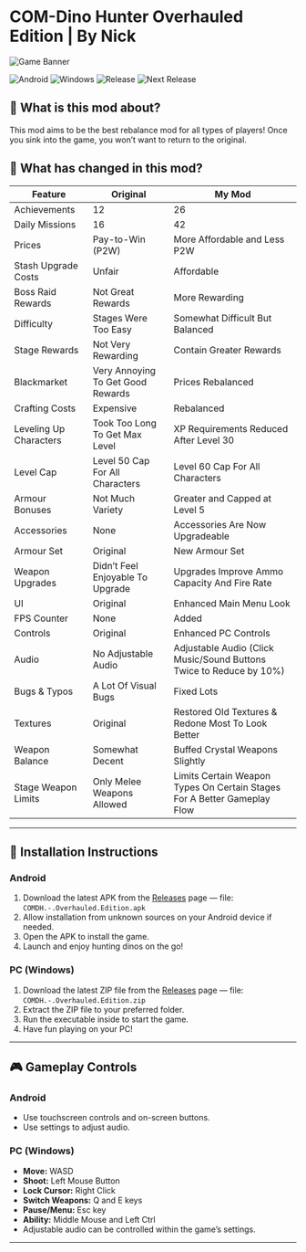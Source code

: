 # COM-Dino Hunter Overhauled Edition | By Nick 

![Game Banner](https://github.com/user-attachments/assets/23cfcbdd-a931-4cba-a2f0-0f09bf4e92e8)

![Android](https://img.shields.io/badge/Platform-Android-green?logo=android&style=flat-square)
![Windows](https://img.shields.io/badge/Platform-Windows-blue?logo=windows&style=flat-square)
![Release](https://img.shields.io/badge/Release-v1.9-orange?style=flat-square)
![Next Release](https://img.shields.io/badge/Next--Up-v2.0-yellow?style=flat-square)

## 🦖 What is this mod about?

This mod aims to be the best rebalance mod for all types of players! Once you sink into the game, you won’t want to return to the original.

## 🔧 What has changed in this mod?

| Feature                          | Original                         | My Mod                                                      |
|---------------------------------|---------------------------------|-------------------------------------------------------------|
| Achievements                    | 12                              | 26                                                          |
| Daily Missions                  | 16                              | 42                                                          |
| Prices                         | Pay-to-Win (P2W)                | More Affordable and Less P2W                                |
| Stash Upgrade Costs            | Unfair                         | Affordable                                                  |
| Boss Raid Rewards              | Not Great Rewards               | More Rewarding                                              |
| Difficulty                     | Stages Were Too Easy           | Somewhat Difficult But Balanced                             |
| Stage Rewards                  | Not Very Rewarding             | Contain Greater Rewards                                     |
| Blackmarket                   | Very Annoying To Get Good Rewards | Prices Rebalanced                                      |
| Crafting Costs                | Expensive                      | Rebalanced                                                 |
| Leveling Up Characters        | Took Too Long To Get Max Level                 | XP Requirements Reduced After Level 30                      |
| Level Cap                     | Level 50 Cap For All Characters                              | Level 60 Cap For All Characters                             |
| Armour Bonuses                | Not Much Variety               | Greater and Capped at Level 5                               |
| Accessories                  | None                          | Accessories Are Now Upgradeable                             |
| Armour Set                   | Original                      | New Armour Set                                              |
| Weapon Upgrades             | Didn’t Feel Enjoyable To Upgrade         | Upgrades Improve Ammo Capacity And Fire Rate                |
| UI                          | Original                      | Enhanced Main Menu Look                                      |
| FPS Counter                 | None                         | Added                                                       |
| Controls                    | Original                      | Enhanced PC Controls                                        |
| Audio                      | No Adjustable Audio           | Adjustable Audio (Click Music/Sound Buttons Twice to Reduce by 10%) |
| Bugs & Typos               | A Lot Of Visual Bugs                 | Fixed Lots                                                  |
| Textures                   | Original                     | Restored Old Textures & Redone Most To Look Better         |
| Weapon Balance             | Somewhat Decent                     | Buffed Crystal Weapons Slightly                             |
| Stage Weapon Limits        | Only Melee Weapons Allowed                        | Limits Certain Weapon Types On Certain Stages For A Better Gameplay Flow |

---

## 🚀 Installation Instructions

### Android

1. Download the latest APK from the [Releases](https://github.com/ShadowOsmium/COM-Dino-Hunter-Overhauled-Edition/releases/tag/v1.9) page — file:  
   `COMDH.-.Overhauled.Edition.apk`
2. Allow installation from unknown sources on your Android device if needed.
3. Open the APK to install the game.
4. Launch and enjoy hunting dinos on the go!

### PC (Windows)

1. Download the latest ZIP file from the [Releases](https://github.com/ShadowOsmium/COM-Dino-Hunter-Overhauled-Edition/releases/tag/v1.9) page — file:  
   `COMDH.-.Overhauled.Edition.zip`
2. Extract the ZIP file to your preferred folder.
3. Run the executable inside to start the game.
4. Have fun playing on your PC!

---

## 🎮 Gameplay Controls

### Android

- Use touchscreen controls and on-screen buttons.  
- Use settings to adjust audio.

### PC (Windows)

- **Move:** WASD  
- **Shoot:** Left Mouse Button  
- **Lock Cursor:** Right Click  
- **Switch Weapons:** Q and E keys  
- **Pause/Menu:** Esc key  
- **Ability:** Middle Mouse and Left Ctrl  
- Adjustable audio can be controlled within the game’s settings.

---
